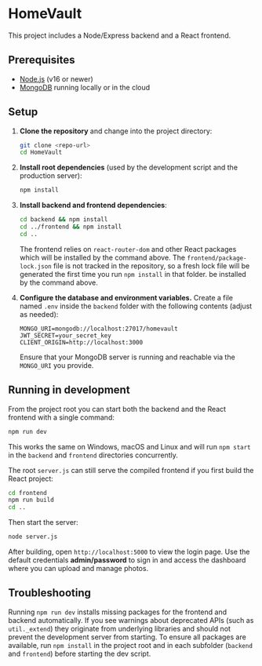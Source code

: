 # HomeVault

This project includes a Node/Express backend and a React frontend.

## Prerequisites

* [Node.js](https://nodejs.org/) (v16 or newer)
* [MongoDB](https://www.mongodb.com/) running locally or in the cloud

## Setup

1. **Clone the repository** and change into the project directory:

   ```bash
   git clone <repo-url>
   cd HomeVault
   ```
2. **Install root dependencies** (used by the development script and the production server):

   ```bash
   npm install
   ```

3. **Install backend and frontend dependencies**:

   ```bash
   cd backend && npm install
   cd ../frontend && npm install
   cd ..
   ```

   The frontend relies on `react-router-dom` and other React packages which will be installed by the command above. The `frontend/package-lock.json` file is not tracked in the repository, so a fresh lock file will be generated the first time you run `npm install` in that folder. be installed by the command above.

4. **Configure the database and environment variables.** Create a file named `.env` inside the `backend` folder with the following contents (adjust as needed):

   ```
   MONGO_URI=mongodb://localhost:27017/homevault
   JWT_SECRET=your_secret_key
   CLIENT_ORIGIN=http://localhost:3000
   ```

   Ensure that your MongoDB server is running and reachable via the `MONGO_URI` you provide.

## Running in development

From the project root you can start both the backend and the React
frontend with a single command:

```bash
npm run dev
```
This works the same on Windows, macOS and Linux and will run
`npm start` in the `backend` and `frontend` directories
concurrently.

The root `server.js` can still serve the compiled frontend if you first build the React project:

```bash
cd frontend
npm run build
cd ..
```

Then start the server:

```bash
node server.js
```

After building, open `http://localhost:5000` to view the login page.
Use the default credentials **admin/password** to sign in and access the
dashboard where you can upload and manage photos.

## Troubleshooting

Running `npm run dev` installs missing packages for the frontend and backend
automatically. If you see warnings about deprecated APIs (such as
`util._extend`) they originate from underlying libraries and should not prevent
the development server from starting. To ensure all packages are available,
run `npm install` in the project root and in each subfolder (`backend` and
`frontend`) before starting the dev script.